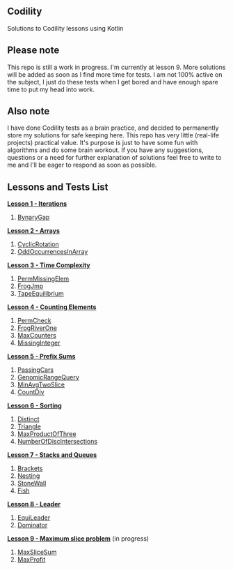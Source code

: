 ## Codility ##
Solutions to Codility lessons using Kotlin

## Please note ##
This repo is still a work in progress. I'm currently at lesson 9.
More solutions will be added as soon as I find more time for tests.
I am not 100% active on the subject, I just do these tests when I get bored and have enough spare time to put my head into work.

## Also note ##
I have done Codility tests as a brain practice, and decided to permanently store my solutions for safe keeping here. This repo has very little (real-life projects) practical value. It's purpose is just to have some fun with algorithms and do some brain workout.
If you have any suggestions, questions or a need for further explanation of solutions feel free to write to me and I'll be eager to respond as soon as possible.

## Lessons and Tests List ##

[**Lesson 1 - Iterations**](https://github.com/slobodanantonijevic/Codility-Kotlin/tree/main/src/Lesson1Iterations)
1. [BynaryGap](https://github.com/slobodanantonijevic/Codility-Kotlin/blob/main/src/Lesson1Iterations/BinaryGap.kt)

[**Lesson 2 - Arrays**](https://github.com/slobodanantonijevic/Codility-Kotlin/tree/main/src/Lesson2Arrays)
1. [CyclicRotation](https://github.com/slobodanantonijevic/Codility-Kotlin/blob/main/src/Lesson2Arrays/CyclicRotation.kt)
2. [OddOccurrencesInArray](https://github.com/slobodanantonijevic/Codility-Kotlin/blob/main/src/Lesson2Arrays/OddOccurrencesInArray.kt)

[**Lesson 3 - Time Complexity**](https://github.com/slobodanantonijevic/Codility-Kotlin/tree/main/src/Lesson3TimeComplexity)
1. [PermMissingElem](https://github.com/slobodanantonijevic/Codility-Kotlin/blob/main/src/Lesson3TimeComplexity/PermMissingElem.kt)
2. [FrogJmp](https://github.com/slobodanantonijevic/Codility-Kotlin/blob/main/src/Lesson3TimeComplexity/FrogJmp.kt)
3. [TapeEquilibrium](https://github.com/slobodanantonijevic/Codility-Kotlin/blob/main/src/Lesson3TimeComplexity/TapeEquilibrium.kt)

[**Lesson 4 - Counting Elements**](https://github.com/slobodanantonijevic/Codility-Kotlin/tree/main/src/Lesson4CountingElements)
1. [PermCheck](https://github.com/slobodanantonijevic/Codility-Kotlin/blob/main/src/Lesson4CountingElements/PermCheck.kt)
2. [FrogRiverOne](https://github.com/slobodanantonijevic/Codility-Kotlin/blob/main/src/Lesson4CountingElements/FrogRiverOne.kt)
3. [MaxCounters](https://github.com/slobodanantonijevic/Codility-Kotlin/blob/main/src/Lesson4CountingElements/MaxCounters.kt)
4. [MissingInteger](https://github.com/slobodanantonijevic/Codility-Kotlin/blob/main/src/Lesson4CountingElements/MissingInteger.kt)

[**Lesson 5 - Prefix Sums**](https://github.com/slobodanantonijevic/Codility-Kotlin/tree/main/src/Lesson5PrefixSums)
1. [PassingCars](https://github.com/slobodanantonijevic/Codility-Kotlin/blob/main/src/Lesson5PrefixSums/PassingCars.kt)
2. [GenomicRangeQuery](https://github.com/slobodanantonijevic/Codility-Kotlin/blob/main/src/Lesson5PrefixSums/GenomicRangeQuery.kt)
3. [MinAvgTwoSlice](https://github.com/slobodanantonijevic/Codility-Kotlin/blob/main/src/Lesson5PrefixSums/MinAvgTwoSlice.kt)
4. [CountDiv](https://github.com/slobodanantonijevic/Codility-Kotlin/blob/main/src/Lesson5PrefixSums/CountDiv.kt)

[**Lesson 6 - Sorting**](https://github.com/slobodanantonijevic/Codility-Kotlin/tree/main/src/Lesson6Sorting)
1. [Distinct](https://github.com/slobodanantonijevic/Codility-Kotlin/blob/main/src/Lesson6Sorting/Distinct.kt)
2. [Triangle](https://github.com/slobodanantonijevic/Codility-Kotlin/blob/main/src/Lesson6Sorting/Triangle.kt)
3. [MaxProductOfThree](https://github.com/slobodanantonijevic/Codility-Kotlin/blob/main/src/Lesson6Sorting/MaxProductOfThree.kt)
4. [NumberOfDiscIntersections](https://github.com/slobodanantonijevic/Codility-Kotlin/blob/main/src/Lesson6Sorting/NumberOfDiscIntersections.kt)

[**Lesson 7 - Stacks and Queues**](https://github.com/slobodanantonijevic/Codility-Kotlin/tree/main/src/Lesson7StacksAndQueues)
1. [Brackets](https://github.com/slobodanantonijevic/Codility-Kotlin/blob/main/src/Lesson7StacksAndQueues/Brackets.kt)
2. [Nesting](https://github.com/slobodanantonijevic/Codility-Kotlin/blob/main/src/Lesson7StacksAndQueues/Nesting.kt)
3. [StoneWall](https://github.com/slobodanantonijevic/Codility-Kotlin/blob/main/src/Lesson7StacksAndQueues/StoneWall.kt)
4. [Fish](https://github.com/slobodanantonijevic/Codility-Kotlin/blob/main/src/Lesson7StacksAndQueues/Fish.kt)

[**Lesson 8 - Leader**](https://github.com/slobodanantonijevic/Codility-Kotlin/tree/main/src/Lesson8Leader)
1. [EquiLeader](https://github.com/slobodanantonijevic/Codility-Kotlin/blob/main/src/Lesson8Leader/EquiLeader.kt)
2. [Dominator](https://github.com/slobodanantonijevic/Codility-Kotlin/blob/main/src/Lesson8Leader/Dominator.kt)

[**Lesson 9 - Maximum slice problem**]() (in progress)
1. [MaxSliceSum]()
2. [MaxProfit]()
